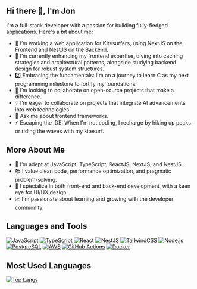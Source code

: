 ## Hi there 👋, I'm Jon

I'm a full-stack developer with a passion for building fully-fledged applications. Here's a bit about me:

- 🔭 I’m working a web application for Kitesurfers, using NextJS on the Frontend and NestJS on the Backend.
- 🌱 I’m currently enhancing my frontend expertise, diving into caching strategies and architectural patterns, alongside studying backend design for robust system structures.
- 2️⃣ Embracing the fundamentals: I'm on a journey to learn C as my next programming milestone to fortify my foundations.
- 👯 I’m looking to collaborate on open-source projects that make a difference.
- 💡 I’m eager to collaborate on projects that integrate AI advancements into web technologies.
- 💬 Ask me about frontend frameworks.
- ⚡ Escaping the IDE: When I'm not coding, I recharge by hiking up peaks or riding the waves with my kitesurf.

## More About Me

- 🚀 I’m adept at JavaScript, TypeScript, ReactJS, NextJS, and NestJS.
- 📚 I value clean code, performance optimization, and pragmatic problem-solving.
- 🧩 I specialize in both front-end and back-end development, with a keen eye for UI/UX design.
- 📈 I'm passionate about learning and growing with the developer community.


## Languages and Tools

[![JavaScript](https://img.shields.io/badge/-JavaScript-F7DF1E?style=flat-square&logo=javascript&logoColor=black)](https://developer.mozilla.org/en-US/docs/Web/JavaScript)
[![TypeScript](https://img.shields.io/badge/-TypeScript-3178C6?style=flat-square&logo=typescript&logoColor=white)](https://www.typescriptlang.org/)
[![React](https://img.shields.io/badge/-React-61DAFB?style=flat-square&logo=react&logoColor=black)](https://reactjs.org/)
[![NestJS](https://img.shields.io/badge/-NestJS-ea2845?style=flat-square&logo=nestjs&logoColor=white)](https://nestjs.com/)
[![TailwindCSS](https://img.shields.io/badge/-TailwindCSS-38B2AC?style=flat-square&logo=tailwind-css&logoColor=white)](https://tailwindcss.com/)
[![Node.js](https://img.shields.io/badge/-Node.js-339933?style=flat-square&logo=node.js&logoColor=white)](https://nodejs.org/)
[![PostgreSQL](https://img.shields.io/badge/-PostgreSQL-336791?style=flat-square&logo=postgresql&logoColor=white)](https://www.postgresql.org/)
[![AWS](https://img.shields.io/badge/-AWS-232F3E?style=flat-square&logo=amazon-aws&logoColor=white)](https://aws.amazon.com/)
[![GitHub Actions](https://img.shields.io/badge/-GitHub_Actions-2088FF?style=flat-square&logo=github-actions&logoColor=white)](https://github.com/features/actions)
[![Docker](https://img.shields.io/badge/-Docker-2496ED?style=flat-square&logo=docker&logoColor=white)](https://docker.com/)

## Most Used Languages

[![Top Langs](https://github-readme-stats.vercel.app/api/top-langs/?username=JonHualde&layout=compact)](https://github.com/anuraghazra/github-readme-stats)


<!--
## My Projects:

- [Project Name](repo-link) - Brief description of the project.
- [Another Project](repo-link) - Brief description of this other project.

---
-->

<!--

![Your GitHub stats](https://github-readme-stats.vercel.app/api?username=jonhualde&show_icons=true)

---

-->
